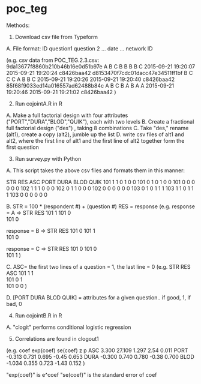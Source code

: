 # poc_teg


Methods: 

1. Download csv file from Typeform

A.	File format:
ID	question1	question 2	...	date  ...	network ID

(e.g. csv data from POC_TEG.2.3.csv: 
9da13677f8860b210b46b16e0d51b97e	A	B	C	B	B	B	B	C	2015-09-21 19:20:07	2015-09-21 19:20:24	c8426baa42
d8153470f7cdc01dacc47e34511ff1bf	B	C	C	C	A	B	B	C	2015-09-21 19:20:26	2015-09-21 19:20:40	c8426baa42
85f68f9033ed14a016557ad62488b84c	A	B	C	B	A	B	A	A	2015-09-21 19:20:46	2015-09-21 19:21:02	c8426baa42
)


2. Run cojointA.R in R

A. Make a full factorial design with four attributes ("PORT","DURA","BLOD","QUIK"), 
each with two levels 
B. Create a fractional full factorial design ("des") , taking 8 combinations 
C. Take "des," rename (alt1), create a copy (alt2), jumble up the list
D. write csv files of alt1 and alt2, where the first line of alt1 and the first line of 
alt2 together form the first question

3. Run survey.py with Python

A. This script takes the above csv files and formats them in this manner: 

STR	RES	ASC	PORT	DURA	BLOD	QUIK
101	1	1	0	1	0	0
101	0	1	0	1	0	0
101	0	0	0	0	0	0
102	1	1	1	0	0	0
102	0	1	1	0	0	0
102	0	0	0	0	0	0
103	0	1	0	1	1	1
103	1	1	0	1	1	1
103	0	0	0	0	0	0

B. STR = 100 * (respondent #) + (question #)
RES = response 
(e.g. response = A => 
STR	RES
101	1
101	0	
101	0

response = B => 
STR	RES
101	0
101	1	
101	0

response = C => 
STR	RES
101	0
101	0	
101	1
)

C. ASC= the first two lines of a question = 1, the last line = 0 
(e.g. 
STR	RES	ASC
101	1	1	
101	0	1	
101	0	0
)

D. [PORT	DURA	BLOD	QUIK] = attributes for a given question.. if good, 1, if bad, 0

4. Run cojointB.R in R 

A. "clogit" performs conditional logistic regression 


5. Correlations are found in clogout1 

(e.g. 
       coef exp(coef) se(coef)     z     p
ASC   3.300    27.109    1.297  2.54 0.011
PORT -0.313     0.731    0.695 -0.45 0.653
DURA -0.300     0.740    0.780 -0.38 0.700
BLOD -1.034     0.355    0.723 -1.43 0.152
)

"exp(coef)" is e^coef 
"se(coef)" is the standard error of coef 
